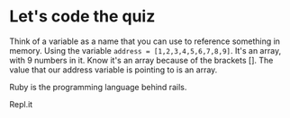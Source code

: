 # Let's code the quiz

Think of a variable as a name that you can use to reference something in memory. Using the variable `address = [1,2,3,4,5,6,7,8,9]`. It's an array, with 9 numbers in it. Know it's an array because of the brackets []. The value that our address variable is pointing to is an array.

Ruby is the programming language behind rails. 

Repl.it 